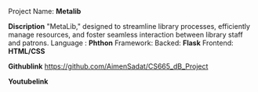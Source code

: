 Project Name: **Metalib**

**Discription**
"MetaLib," designed to streamline library processes, 
efficiently manage resources, and foster seamless interaction between library staff and patrons. 
Language : **Phthon**
Framework:
Backed: **Flask**
Frontend: **HTML/CSS**

**Githublink**
https://github.com/AimenSadat/CS665_dB_Project

**Youtubelink**
